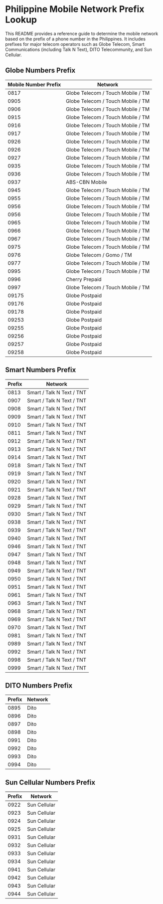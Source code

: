 
# Philippine Mobile Network Prefix Lookup

This README provides a reference guide to determine the mobile network based on the prefix of a phone number in the Philippines. It includes prefixes for major telecom operators such as Globe Telecom, Smart Communications (including Talk N Text), DITO Telecommunity, and Sun Cellular.

## Globe Numbers Prefix

| Mobile Number Prefix | Network                               |
|----------------------|---------------------------------------|
| 0817                 | Globe Telecom / Touch Mobile / TM     |
| 0905                 | Globe Telecom / Touch Mobile / TM     |
| 0906                 | Globe Telecom / Touch Mobile / TM     |
| 0915                 | Globe Telecom / Touch Mobile / TM     |
| 0916                 | Globe Telecom / Touch Mobile / TM     |
| 0917                 | Globe Telecom / Touch Mobile / TM     |
| 0926                 | Globe Telecom / Touch Mobile / TM     |
| 0926                 | Globe Telecom / Touch Mobile / TM     |
| 0927                 | Globe Telecom / Touch Mobile / TM     |
| 0935                 | Globe Telecom / Touch Mobile / TM     |
| 0936                 | Globe Telecom / Touch Mobile / TM     |
| 0937                 | ABS-CBN Mobile                        |
| 0945                 | Globe Telecom / Touch Mobile / TM     |
| 0955                 | Globe Telecom / Touch Mobile / TM     |
| 0956                 | Globe Telecom / Touch Mobile / TM     |
| 0956                 | Globe Telecom / Touch Mobile / TM     |
| 0965                 | Globe Telecom / Touch Mobile / TM     |
| 0966                 | Globe Telecom / Touch Mobile / TM     |
| 0967                 | Globe Telecom / Touch Mobile / TM     |
| 0975                 | Globe Telecom / Touch Mobile / TM     |
| 0976                 | Globe Telecom / Gomo / TM            |
| 0977                 | Globe Telecom / Touch Mobile / TM     |
| 0995                 | Globe Telecom / Touch Mobile / TM     |
| 0996                 | Cherry Prepaid                        |
| 0997                 | Globe Telecom / Touch Mobile / TM     |
| 09175                | Globe Postpaid                        |
| 09176                | Globe Postpaid                        |
| 09178                | Globe Postpaid                        |
| 09253                | Globe Postpaid                        |
| 09255                | Globe Postpaid                        |
| 09256                | Globe Postpaid                        |
| 09257                | Globe Postpaid                        |
| 09258                | Globe Postpaid                        |

## Smart Numbers Prefix

| Prefix | Network                        |
|--------|--------------------------------|
| 0813   | Smart / Talk N Text / TNT      |
| 0907   | Smart / Talk N Text / TNT      |
| 0908   | Smart / Talk N Text / TNT      |
| 0909   | Smart / Talk N Text / TNT      |
| 0910   | Smart / Talk N Text / TNT      |
| 0811   | Smart / Talk N Text / TNT      |
| 0912   | Smart / Talk N Text / TNT      |
| 0913   | Smart / Talk N Text / TNT      |
| 0914   | Smart / Talk N Text / TNT      |
| 0918   | Smart / Talk N Text / TNT      |
| 0919   | Smart / Talk N Text / TNT      |
| 0920   | Smart / Talk N Text / TNT      |
| 0921   | Smart / Talk N Text / TNT      |
| 0928   | Smart / Talk N Text / TNT      |
| 0929   | Smart / Talk N Text / TNT      |
| 0930   | Smart / Talk N Text / TNT      |
| 0938   | Smart / Talk N Text / TNT      |
| 0939   | Smart / Talk N Text / TNT      |
| 0940   | Smart / Talk N Text / TNT      |
| 0946   | Smart / Talk N Text / TNT      |
| 0947   | Smart / Talk N Text / TNT      |
| 0948   | Smart / Talk N Text / TNT      |
| 0949   | Smart / Talk N Text / TNT      |
| 0950   | Smart / Talk N Text / TNT      |
| 0951   | Smart / Talk N Text / TNT      |
| 0961   | Smart / Talk N Text / TNT      |
| 0963   | Smart / Talk N Text / TNT      |
| 0968   | Smart / Talk N Text / TNT      |
| 0969   | Smart / Talk N Text / TNT      |
| 0970   | Smart / Talk N Text / TNT      |
| 0981   | Smart / Talk N Text / TNT      |
| 0989   | Smart / Talk N Text / TNT      |
| 0992   | Smart / Talk N Text / TNT      |
| 0998   | Smart / Talk N Text / TNT      |
| 0999   | Smart / Talk N Text / TNT      |

## DITO Numbers Prefix

| Prefix | Network                        |
|--------|--------------------------------|
| 0895   | Dito                           |
| 0896   | Dito                           |
| 0897   | Dito                           |
| 0898   | Dito                           |
| 0991   | Dito                           |
| 0992   | Dito                           |
| 0993   | Dito                           |
| 0994   | Dito                           |

## Sun Cellular Numbers Prefix

| Prefix | Network        |
|--------|----------------|
| 0922   | Sun Cellular   |
| 0923   | Sun Cellular   |
| 0924   | Sun Cellular   |
| 0925   | Sun Cellular   |
| 0931   | Sun Cellular   |
| 0932   | Sun Cellular   |
| 0933   | Sun Cellular   |
| 0934   | Sun Cellular   |
| 0941   | Sun Cellular   |
| 0942   | Sun Cellular   |
| 0943   | Sun Cellular   |
| 0944   | Sun Cellular   |

